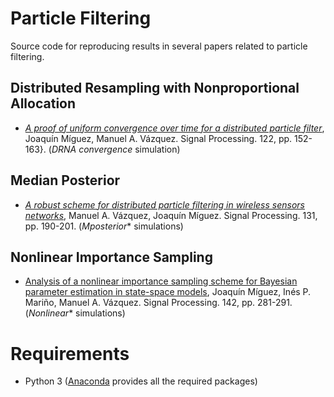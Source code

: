 # Particle Filtering

Source code for reproducing results in several papers related to particle filtering.

## Distributed Resampling with Nonproportional Allocation
* [_A proof of uniform convergence over time for a
distributed particle filter_][DRNA], Joaquín Míguez, Manuel A. Vázquez. Signal Processing. 122, pp. 152-163}. (*DRNA convergence* simulation)

## Median Posterior
* [_A robust scheme for distributed particle filtering in
wireless sensors networks_][MPOSTERIOR], Manuel A. Vázquez, Joaquín Míguez. Signal Processing. 131, pp. 190-201. (*Mposterior** simulations)

## Nonlinear Importance Sampling
* [Analysis of a nonlinear importance sampling scheme for
Bayesian parameter estimation in state-space models][NIS], Joaquín Míguez, Inés P. Mariño, Manuel A. Vázquez. Signal Processing. 142, pp. 281-291. (*Nonlinear** simulations)


[DRNA]: https://www.sciencedirect.com/science/article/pii/S0165168415004077
[NIS]: https://www.sciencedirect.com/science/article/pii/S0165168417302761
[MPOSTERIOR]: https://www.sciencedirect.com/science/article/pii/S016516841630189X

Requirements
============

- Python 3 ([Anaconda](https://anaconda.org/) provides all the required packages)
